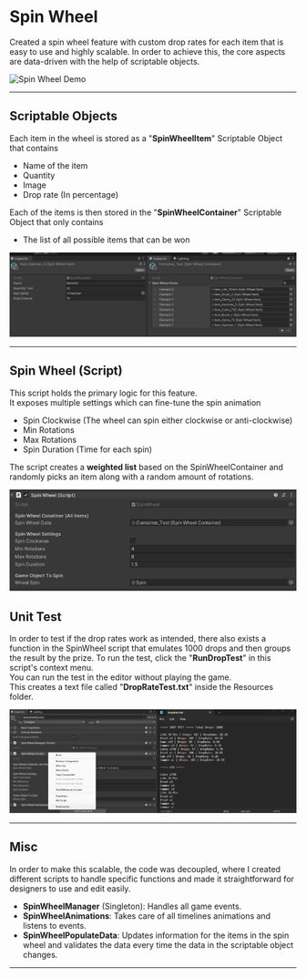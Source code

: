 # Spin Wheel

Created a spin wheel feature with custom drop rates for each item that is easy to use and highly scalable. In order to achieve this, the core aspects are data-driven with the help of scriptable objects.

![Spin Wheel Demo](/Images/SpinDemo.gif)

---
## Scriptable Objects

Each item in the wheel is stored as a "**SpinWheelItem**" Scriptable Object that contains
- Name of the item
- Quantity 
- Image
- Drop rate (In percentage)

Each of the items is then stored in the "**SpinWheelContainer**" Scriptable Object that only contains
- The list of all possible items that can be won
 
![Scriptable Objects](/Images/SpinWheelSOs.png)

---
## Spin Wheel (Script)

This script holds the primary logic for this feature.  
It exposes multiple settings which can fine-tune the spin animation
- Spin Clockwise (The wheel can spin either clockwise or anti-clockwise)
- Min Rotations
- Max Rotations
- Spin Duration (Time for each spin) 

The script creates a **weighted list** based on the SpinWheelContainer and randomly picks an item along with a random amount of rotations.  

![Spin Wheel Script](/Images/SpinWheelScript.png)

## Unit Test
In order to test if the drop rates work as intended, there also exists a function in the SpinWheel script that emulates 1000 drops and then groups the result by the prize. To run the test, click the "**RunDropTest**" in this script's context menu.  
You can run the test in the editor without playing the game.  
This creates a text file called "**DropRateTest.txt**" inside the Resources folder.

![Unit test](/Images/UnitTest.png)

---

## Misc

In order to make this scalable, the code was decoupled, where I created different scripts to handle specific functions and made it straightforward for designers to use and edit easily.  

- **SpinWheelManager** (Singleton): Handles all game events.
- **SpinWheelAnimations**: Takes care of all timelines animations and listens to events.
- **SpinWheelPopulateData**: Updates information for the items in the spin wheel and validates the data every time the data in the scriptable object changes.

---